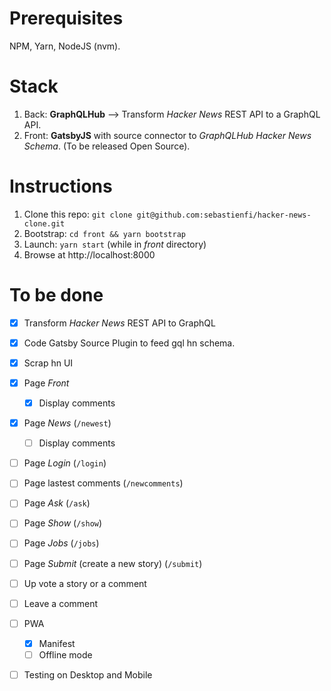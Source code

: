 # Prerequisites

NPM, Yarn, NodeJS (nvm).

# Stack

1. Back: **GraphQLHub** --> Transform *Hacker News* REST API to a GraphQL API.
2. Front: **GatsbyJS** with source connector to *GraphQLHub Hacker News Schema*. (To be released Open Source).

# Instructions

1. Clone this repo:  `git clone git@github.com:sebastienfi/hacker-news-clone.git`
2. Bootstrap: `cd front && yarn bootstrap`
3. Launch: `yarn start` (while in *front* directory)
4. Browse at http://localhost:8000

# To be done

- [x] Transform *Hacker News* REST API to GraphQL
- [x] Code Gatsby Source Plugin to feed gql hn schema.
- [x] Scrap hn UI
- [x] Page *Front*
  - [x] Display comments
- [x] Page *News* (`/newest`)
  - [ ] Display comments
- [ ] Page *Login* (`/login`)
- [ ] Page lastest comments (`/newcomments`)
- [ ] Page *Ask* (`/ask`)
- [ ] Page *Show* (`/show`)
- [ ] Page *Jobs* (`/jobs`)
- [ ] Page *Submit* (create a new story) (`/submit`)
- [ ] Up vote a story or a comment
- [ ] Leave a comment
- [ ] PWA
  - [x] Manifest
  - [ ] Offline mode
- [ ] Testing on Desktop and Mobile

